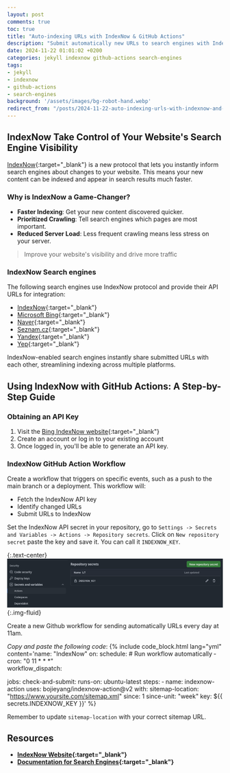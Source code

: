 ```yaml
---
layout: post
comments: true
toc: true
title: "Auto-indexing URLs with IndexNow & GitHub Actions"
description: "Submit automatically new URLs to search engines with IndexNow and Github Actions"
date: 2024-11-22 01:01:02 +0200
categories: jekyll indexnow github-actions search-engines
tags:
- jekyll
- indexnow
- github-actions
- search-engines
background: '/assets/images/bg-robot-hand.webp'
redirect_from: "/posts/2024-11-22-auto-indexing-urls-with-indexnow-and-gitHub-actions/"
---
```


## IndexNow **Take Control of Your Website's Search Engine Visibility** ##

[IndexNow](https://www.indexnow.org/){:target="_blank"} is a new protocol that lets you instantly inform search engines about changes to your website. This means your new content can be indexed and appear in search results much faster.

### Why is IndexNow a Game-Changer? ###

- **Faster Indexing**: Get your new content discovered quicker.
- **Prioritized Crawling**: Tell search engines which pages are most important.
- **Reduced Server Load**: Less frequent crawling means less stress on your server.

> Improve your website's visibility and drive more traffic

### IndexNow Search engines ###

The following search engines use IndexNow protocol and provide their API URLs for integration:

- [IndexNow](https://api.indexnow.org/indexnow?url=url-changed&key=your-key){:target="_blank"}
- [Microsoft Bing](https://www.bing.com/indexnow?url=url-changed&key=your-key){:target="_blank"}
- [Naver](https://searchadvisor.naver.com/indexnow?url=url-changed&key=your-key){:target="_blank"}
- [Seznam.cz](https://search.seznam.cz/indexnow?url=url-changed&key=your-key){:target="_blank"}
- [Yandex](https://yandex.com/indexnow?url=url-changed&key=your-key){:target="_blank"}
- [Yep](https://indexnow.yep.com/indexnow?url=url-changed&key=your-key){:target="_blank"}

IndexNow-enabled search engines instantly share submitted URLs with each other, streamlining indexing across multiple platforms.

## Using IndexNow with GitHub Actions: A Step-by-Step Guide ##

### Obtaining an API Key ###

1. Visit the [Bing IndexNow website](https://www.bing.com/indexnow){:target="_blank"}
2. Create an account or log in to your existing account
3. Once logged in, you'll be able to generate an API key.

### IndexNow GitHub Action Workflow ###

Create a workflow that triggers on specific events, such as a push to the main branch or a deployment. This workflow will:

- Fetch the IndexNow API key
- Identify changed URLs
- Submit URLs to IndexNow

Set the IndexNow API secret in your repository, go to `Settings -> Secrets and Variables -> Actions -> Repository secrets`. Click on `New repository secret` paste the key and save it. You can call it `INDEXNOW_KEY`.

{:.text-center}
![Repository Secret](/assets/images/2024-11-22-auto-indexing-urls-with-indexnow-and-gitHub-actions.png){:.img-fluid}

Create a new Github workflow for sending automatically URLs every day at 11am.

*Copy and paste the following code*:
{% include code_block.html lang="yml" content='name: "IndexNow"
on:
  schedule: # Run workflow automatically
  &dash; cron: "0 11 &ast; &ast; &ast;"  
  workflow_dispatch:

jobs:
  check-and-submit:
    runs-on: ubuntu-latest
    steps:
      &dash; name: indexnow-action
        uses: bojieyang/indexnow-action@v2
        with:
          sitemap-location: "https://www.yoursite.com/sitemap.xml"
          since: 1
          since-unit: "week"
          key: $&#123;&#123; secrets.INDEXNOW_KEY &#125;&#125;' %}

Remember to update `sitemap-location` with your correct sitemap URL.

## Resources ###

- **[IndexNow Website](https://www.indexnow.org/searchengines){:target="_blank"}**
- **[Documentation for Search Engines](https://www.indexnow.org/searchengines){:target="_blank"}**

